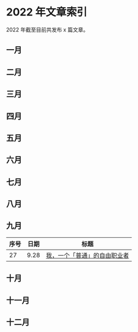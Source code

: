 # 2022 年文章索引

2022 年截至目前共发布 x 篇文章。

## 一月

## 二月

## 三月

## 四月

## 五月

## 六月

## 七月

## 八月

## 九月

| 序号 | 日期 | 标题                                       |
| ---- | ---- | ------------------------------------------ |
| 27   | 9.28 | [我，一个「普通」的自由职业者](/2022/0928) |

## 十月

## 十一月

## 十二月
